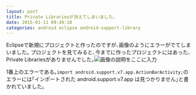 ```yaml
---
layout: post
title: Private Librariesが消えてしまいました｡
date: 2015-01-11 09:49:10
categories: android eclipse android-support-library
---
```

<!-- {% raw %} -->
<p>Eclipseで新規にプロジェクトと作ったのですが､画像のようにエラーがでてしまいました｡  プロジェクトを見てみると､今までに作ったプロジェクトにはあった､Private Librariesがありませんでした｡<img src="https://i.stack.imgur.com/xTFr5.png" alt="画像の説明をここに入力"></p>

<p>1番上のエラーである｡<code>import android.support.v7.app.ActionBarActivity;</code>のエラーには｢インポートされた android.support.v7.app は見つかりません｣と書かれていました｡</p>
<!-- {% endraw %} -->
